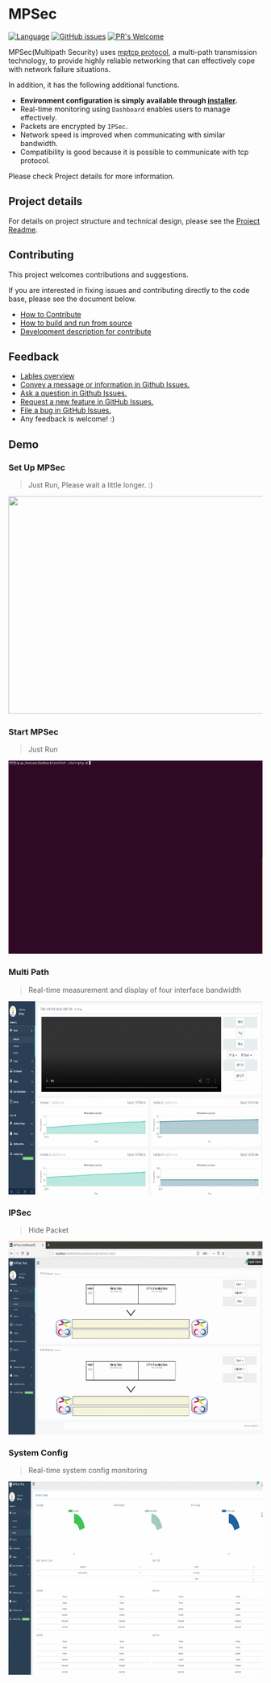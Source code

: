 # MPSec

[![Language](https://img.shields.io/badge/NaverFest-Finalist-brightgreen.svg)](https://github.com/D2CampusFest/6th)
[![GitHub issues](https://img.shields.io/github/issues/MPSec/MPSec.svg)](https://github.com/MPSec/MPSec/issues)
[![PR's Welcome](https://img.shields.io/badge/PRs%20-welcome-brightgreen.svg?colorB=orange)](#contributing)


MPSec(Multipath Security) uses [mptcp protocol](https://github.com/multipath-tcp/mptcp), a multi-path transmission technology, to provide highly reliable networking that can effectively cope with network failure situations.

In addition, it has the following additional functions.
* **Environment configuration is simply available through [installer](https://github.com/MPSec/Dashboard/blob/master/readme/HowToBuild.md).**
* Real-time monitoring using `Dashboard` enables users to manage effectively.
* Packets are encrypted by `IPSec`.
* Network speed is improved when communicating with similar bandwidth.
* Compatibility is good because it is possible to communicate with tcp protocol.

Please check Project details for more information.



## Project details

For details on project structure and technical design, please see the [Project Readme](/readme/Project_Readme.md).



## Contributing

This project welcomes contributions and suggestions. 

If you are interested in fixing issues and contributing directly to the code base, please see the document below.

* [How to Contribute](/readme/HowToContribute.md)
* [How to build and run from source](/readme/HowToBuild.md)
* [Development description for contribute](/readme/Dev.md)




## Feedback

* [Lables overview](https://github.com/MPSec/Dashboard/labels)
* [Convey a message or information in Github Issues.](https://github.com/MPSec/Dashboard/issues?utf8=%E2%9C%93&q=is%3Aopen+is%3Aissue+label%3Anotice)
* [Ask a question in Github Issues.](https://github.com/MPSec/Dashboard/issues?utf8=%E2%9C%93&q=is%3Aopen+is%3Aissue+label%3Aquestion)
* [Request a new feature in GitHub Issues.](https://github.com/MPSec/Dashboard/labels/new%20feature)
* [File a bug in GitHub Issues.](https://github.com/MPSec/Dashboard/issues?utf8=%E2%9C%93&q=is%3Aopen+is%3Aissue+label%3Abug)
* Any feedback is welcome! :)




## Demo

### Set Up MPSec

> Just Run, Please wait a little longer. :)

<p align="center">
   <img src="/md_images/set-up.gif" width="740px" height="431px"/>
</p>


### Start MPSec

> Just Run

<p align="center">
   <img src="/md_images/start_mpsec.gif" width="740px" height="383px"/>
</p>

### Multi Path

> Real-time measurement and display of four interface bandwidth

<p align="center">
   <img src="/md_images/demo_multipath.gif" width="740px" height="383px"/>
</p>

### IPSec

> Hide Packet

<p align="center">
   <img src="/md_images/demo_ipsec.gif" width="740px" height="383px"/>
</p>

### System Config

> Real-time system config monitoring

<p align="center">
   <img src="/md_images/system.gif" width="740px" height="383px"/>
</p>
